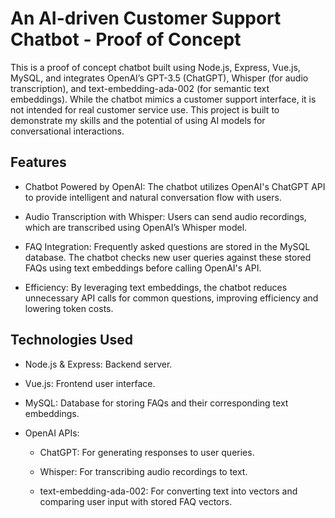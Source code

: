 # An AI-driven Customer Support Chatbot - Proof of Concept


This is a proof of concept chatbot built using Node.js, Express, Vue.js, MySQL, and integrates OpenAI’s GPT-3.5 (ChatGPT), Whisper (for audio transcription), and text-embedding-ada-002 (for semantic text embeddings). While the chatbot mimics a customer support interface, it is not intended for real customer service use. This project is built to demonstrate my skills and the potential of using AI models for conversational interactions.

## Features

  * Chatbot Powered by OpenAI: The chatbot utilizes OpenAI's ChatGPT API to provide intelligent and natural conversation flow with users.

  * Audio Transcription with Whisper: Users can send audio recordings, which are transcribed using OpenAI’s Whisper model.

  * FAQ Integration: Frequently asked questions are stored in the MySQL database. The chatbot checks new user queries against these stored FAQs using text embeddings before calling OpenAI's API.

  * Efficiency: By leveraging text embeddings, the chatbot reduces unnecessary API calls for common questions, improving efficiency and lowering token costs.

## Technologies Used

  * Node.js & Express: Backend server.

  * Vue.js: Frontend user interface.

  * MySQL: Database for storing FAQs and their corresponding text embeddings.

  * OpenAI APIs:

     * ChatGPT: For generating responses to user queries.

     * Whisper: For transcribing audio recordings to text.

     * text-embedding-ada-002: For converting text into vectors and comparing user input with stored FAQ vectors.
